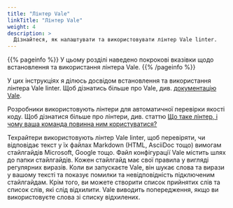 ```yaml
---
title: "Лінтер Vale"
linkTitle: "Лінтер Vale"
weight: 4
description: >
  Дізнайтеся, як налаштувати та використовувати лінтер Vale linter.
---
```


{{% pageinfo %}}
У цьому розділі наведено покрокові вказівки щодо встановлення та використання лінтера Vale.
{{% /pageinfo %}}

У цих інструкціях я ділюсь досвідом встановлення та використання лінтера Vale linter. Щоб дізнатись більше про Vale, див. [документацію Vale](https://docs.errata.ai/vale/about).

Розробники використовують лінтери для автоматичної перевірки якості коду. Щоб дізнатися більше про лінтери, див. статтю [Що таке лінтер, і чому ваша команда повинна ним користуватися?](https://sourcelevel.io/blog/what-is-a-linter-and-why-your-team-should-use-it)

Техрайтери використовують лінтер Vale linter, щоб перевіряти, чи відповідає текст у їх файлах Markdown (HTML, AsciiDoc тощо) вимогам стайлгайдів Microsoft, Google тощо. Файл конфігурації Vale містить шлях до папки стайлгайдів. Кожен стайлгайд має свої правила у вигляді регулярних виразів. Коли ви запускаєте Vale, він шукає слова та вирази у вашому тексті та показує помилки та невідповідність підключеним стайлгайдам. Крім того, ви можете створити список прийнятих слів та список слів, які слід відхилити. Vale виводить попередження, якщо ви використовуєте слова зі списку відхилених.